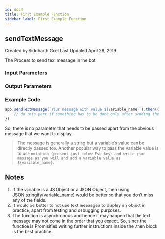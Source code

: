 ```yaml
---
id: doc4
title: First Example Function
sidebar_label: First Example Function
---
```


## sendTextMessage

Created by Siddharth Goel
Last Updated April 28, 2019


The Process to send text message in the bot

### Input Parameters

### Output Parameters


### Example Code

```javascript
app.sendTextMessage(`Your message with value ${variable_name}`).then(() => {
    // do this part if something has to be done only after sending the message
})
```

So, there is no parameter that needs to be passed apart from the obvious message that we want to display.

> The message is generally a string but a variable’s value can be directly passed too.
Another popular way to pass the variable value is to use `` notation (present just below Esc key) and write your message as you will and add a variable value as ${variable_name}. ``

## Notes

1. If the variable is a JS Object or a JSON Object, then using JSON.stringify(variable_name) would be better so that you don’t miss any of the fields.
1. It would be better to not use text messages to display an object in practice, apart from testing and debugging purposes.
1. The function is asynchronous and hence it may happen that the text message may not come in the order that you expect. So, since the function is Promisified writing further instructions inside the .then block is the best practice.


